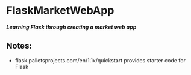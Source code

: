 # FlaskMarketWebApp
**_Learning Flask through creating a market web app_**

## Notes:
- flask.palletsprojects.com/en/1.1x/quickstart provides starter code for Flask
